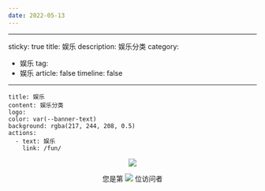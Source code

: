 ```yaml
---
date: 2022-05-13
---
```


---
sticky: true
title: 娱乐
description: 娱乐分类
category:
  - 娱乐
tag:
  - 娱乐
article: false
timeline: false
---

```component VPBanner
title: 娱乐
content: 娱乐分类
logo: 
color: var(--banner-text)
background: rgba(217, 244, 208, 0.5)
actions:
  - text: 娱乐
    link: /fun/
```

<p align="center"> 
  <img src="https://cdn.jsdelivr.net/gh/jiange1236/jiange1236@main/github-metrics.svg" /> 
</p>
<p align="center"> 
  您是第  <img src="https://profile-counter.glitch.me/jiange1236/count.svg" />  位访问者
</p>